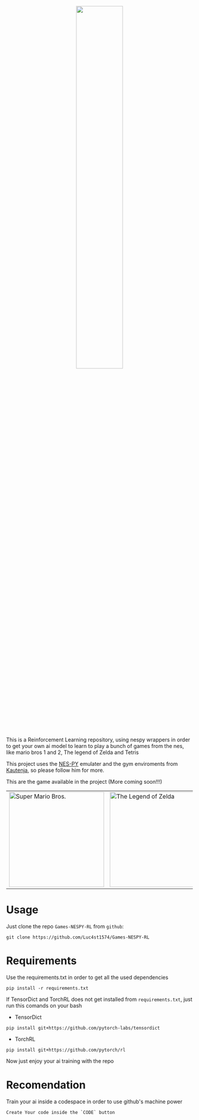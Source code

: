 <p align="center">
<img
    src="https://i.postimg.cc/ZYgg6bhN/RL-NESPY-3-7-2024.gif"
    width="50%"
/>
</p>

This is a Reinforcement Learning repository, using nespy wrappers in order to get your own ai model to learn to play a bunch of games from the nes, like mario bros 1 and 2, The legend of Zelda and Tetris

This project uses the [NES-PY](https://github.com/Kautenja/nes-py) emulater and the gym enviroments from [Kautenja](https://github.com/Kautenja), so please follow him for more.

This are the game available in the project (More coming soon!!!)
<table align="center">
    <tr>
        <td>
            <img
                width="256"
                alt="Super Mario Bros."
                src="https://user-images.githubusercontent.com/2184469/84821327-8d841480-afe0-11ea-8172-d564aca35b5e.png"
            />
        </td>
        <td>
            <img
                width="256"
                alt="The Legend of Zelda"
                src="https://user-images.githubusercontent.com/2184469/84821329-8d841480-afe0-11ea-9a57-c9daca04ed3b.png"
            />
        </td>
        <td>
            <img
                 width="256"
                 alt="Tetris"
                 src="https://user-images.githubusercontent.com/2184469/84822244-fc15a200-afe1-11ea-81de-2323845d7537.png"
            />
        </td>
    </tr>
</table>

# Usage

Just clone the repo `Games-NESPY-RL` from `github`:

```shell
git clone https://github.com/Luc4st1574/Games-NESPY-RL
```

# Requirements

Use the requirements.txt in order to get all the used dependencies

```shell
pip install -r requirements.txt
```

If TensorDict and TorchRL does not get installed from `requirements.txt`, just run this comands on your bash

- TensorDict

```shell
pip install git+https://github.com/pytorch-labs/tensordict
```

- TorchRL

```shell
pip install git+https://github.com/pytorch/rl
```

Now just enjoy your ai training with the repo

# Recomendation

Train your ai inside a codespace in order to use github's machine power

```shell
Create Your code inside the `CODE` button
```


